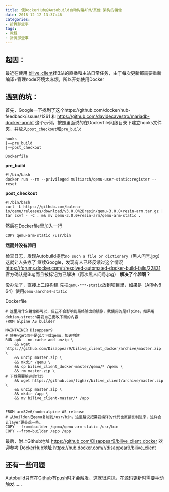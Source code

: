 ```yaml
---
title: 使DockerHub的Autobuild自动构建ARM/其他 架构的镜像
date: 2018-12-12 13:37:46
categories:
- 折腾那些事
tags:
- 教程
- 折腾那些事
---
```

## 起因：
最近在使用 [bilive_client](https://github.com/Vector000/bilive_client)挂B站的直播和主站日常任务，由于每次更新都需要重新编译+管理node环境太麻烦，所以开始使用Docker
## 遇到的坑：
首先，Google一下找到了这个https://github.com/docker/hub-feedback/issues/1261 和 https://github.com/davidecavestro/mariadb-docker-armhf 这个示例，按照里面说的在Dockerfile同级目录下建立hooks文件夹，并放入`post_checkout`和`pre_build`

```
hooks
|——pre_build
|——post_checkout

Dockerfile
```
**pre_build**
```
#!/bin/bash
docker run --rm --privileged multiarch/qemu-user-static:register --reset
```
**post_checkout**
```
#!/bin/bash
curl -L https://github.com/balena-io/qemu/releases/download/v3.0.0%2Bresin/qemu-3.0.0+resin-arm.tar.gz | tar zxvf - -C . && mv qemu-3.0.0+resin-arm/qemu-arm-static .

```
然后在Dockerfile里加入一行
```
COPY qemu-arm-static /usr/bin
```

**然而并没有卵用**
<!--more-->
检查日志，发现Autobuild提示`no such a file or dictionary`（黑人问号.jpg）这就让人头疼了
继续Google，发现有人已经反馈过这个情况 https://forums.docker.com/t/resolved-automated-docker-build-fails/22831 官方确认是Bug而且被标记为已解决（再次黑人问号.jpg）
**解决了个卵啊？**

没办法了，直接上二段构建
先把`qemu-***-static`放到项目里，如果是（ARMv8 64）使用`qemu-aarch64-static`

Dockerfile
```
# 这里用什么镜像都可以，反正不会影响到最终输出的镜像，我使用的是alpine，如果用debian-stretch需要自己更改下面的内容
FROM alpine AS builder

MAINTAINER Disappear9
# 使用wget而不是git下载qemu，加速构建
RUN apk --no-cache add unzip \
    && wget https://github.com/Disappear9/bilive_client_docker/archive/master.zip \
    && unzip master.zip \
    && mkdir /qemu \
    && cp bilive_client_docker-master/qemu/* /qemu \
    && rm master.zip \
# 下载需要编译的代码
    && wget https://github.com/lzghzr/bilive_client/archive/master.zip \
    && unzip master.zip \
    && mkdir /app \
    && mv bilive_client-master/* /app


FROM arm32v6/node:alpine AS release
# 从builder把qemu复制到/usr/bin，这里建议把需要编译的代码也直接复制进来，这样会让layer更美观一些。
COPY --from=builder /qemu/qemu-arm-static /usr/bin
COPY --from=builder /app /app

```

最后，附上Github地址 https://github.com/Disappear9/bilive_client_docker 欢迎参考
DockerHub地址 https://hub.docker.com/r/disappear9/bilive_client

## 还有一些问题
Autobuild只有在Github有push时才会触发，这就很尴尬，在源码更新时需要手动触发......
